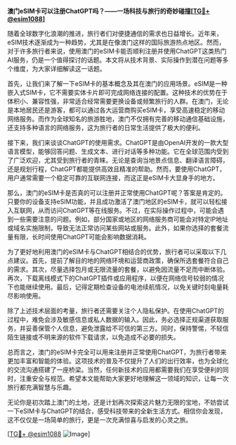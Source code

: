 **澳门eSIM卡可以注册ChatGPT吗？——一场科技与旅行的奇妙碰撞[[TG💪+ @esim1088](https://t.me/s/esim1088)]**

随着全球数字化浪潮的推进，旅行者们对便捷通信的需求也日益增长。近年来，eSIM技术逐渐成为一种趋势，尤其是在像澳门这样的国际旅游热点地区。然而，对于许多旅行者来说，使用澳门的eSIM卡能否顺利注册并使用ChatGPT这类热门AI服务，仍是一个值得探讨的话题。本文将从技术背景、实际操作到潜在问题等多个维度，为大家详细解读这一话题。

首先，让我们来了解一下eSIM卡的基本概念及其在澳门的应用场景。eSIM是一种嵌入式SIM卡，它不需要实体卡片即可完成网络连接的配置。这种技术的优势在于体积小、兼容性强，非常适合经常需要更换设备或频繁旅行的人群。在澳门，无论是本地居民还是游客，都可以通过各大运营商购买eSIM卡，享受高速稳定的移动网络服务。而作为全球知名的旅游胜地，澳门不仅拥有完善的移动通信基础设施，还支持多种语言的网络服务，这为旅行者的日常生活提供了极大的便利。

接下来，我们来谈谈ChatGPT的使用需求。ChatGPT是由OpenAI开发的一款大型语言模型，能够回答问题、生成文本、进行对话等多种功能。它在全球范围内受到了广泛欢迎，尤其受到旅行者的青睐。无论是查询当地景点信息、翻译语言障碍，还是规划行程，ChatGPT都能提供高效且精准的帮助。然而，要使用ChatGPT，用户通常需要一个稳定可靠的互联网连接，而这正是eSIM卡大显身手的地方。

那么，澳门的eSIM卡是否真的可以注册并正常使用ChatGPT呢？答案是肯定的。只要你的设备支持eSIM功能，并且成功激活了澳门地区的eSIM卡，就可以轻松接入互联网，从而访问ChatGPT等在线服务。不过，在实际操作过程中，可能会遇到一些需要注意的问题。例如，部分国家或地区的网络服务商可能会对特定IP地址或域名实施限制，导致无法正常访问某些网站或服务。此外，如果你选择的套餐流量有限，长时间使用ChatGPT可能会影响数据消耗。

为了更好地利用澳门的eSIM卡与ChatGPT相结合的优势，旅行者可以采取以下几点建议。首先，提前了解目的地的网络环境和运营商政策，确保所选套餐符合自己的需求。其次，尽量选择包月或无限流量的套餐，以避免因流量不足而中断体验。再次，下载离线模式下的ChatGPT插件或应用程序，以便在网络信号较弱的情况下也能继续使用。最后，记得定期检查设备的电池续航情况，以免关键时刻电量耗尽影响使用。

除了上述技术层面的考量，旅行者还需要关注个人隐私保护。在使用ChatGPT的过程中，难免会涉及敏感信息或私人数据的输入。因此，务必选择正规渠道获取服务，并妥善保管个人信息，避免泄露给不可信的第三方。同时，保持警惕，不轻信陌生链接或不明来源的软件下载请求，以免造成不必要的损失。

总而言之，澳门的eSIM卡完全可以用来注册并正常使用ChatGPT，为旅行者带来更加丰富和智能的体验。这项技术的普及不仅提升了人们的出行效率，也为全球化的交流沟通搭建了一座桥梁。当然，任何新技术的应用都需要我们在享受便利的同时，注重安全与规范。希望本文能帮助大家更好地理解这一领域的知识，让每一次旅行都充满智慧与乐趣。

无论你是初次踏上澳门的土地，还是计划再次探索这片魅力无限的宝地，不妨尝试一下eSIM卡与ChatGPT的结合，感受科技带来的全新生活方式。相信你会发现，这不仅仅是一场简单的旅行，更是一次充满惊喜与启发的心灵之旅。

[[TG💪+ @esim1088](https://t.me/s/esim1088) ![Image](https://i.postimg.cc/4NQfJmqS/Snipaste-2025-05-13-00-14-12.png)]